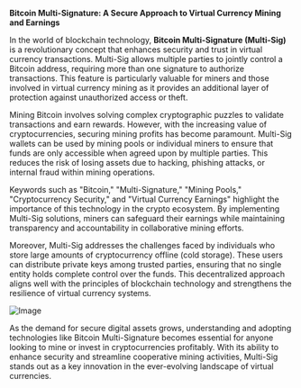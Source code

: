 **Bitcoin Multi-Signature: A Secure Approach to Virtual Currency Mining and Earnings**

In the world of blockchain technology, **Bitcoin Multi-Signature (Multi-Sig)** is a revolutionary concept that enhances security and trust in virtual currency transactions. Multi-Sig allows multiple parties to jointly control a Bitcoin address, requiring more than one signature to authorize transactions. This feature is particularly valuable for miners and those involved in virtual currency mining as it provides an additional layer of protection against unauthorized access or theft.

Mining Bitcoin involves solving complex cryptographic puzzles to validate transactions and earn rewards. However, with the increasing value of cryptocurrencies, securing mining profits has become paramount. Multi-Sig wallets can be used by mining pools or individual miners to ensure that funds are only accessible when agreed upon by multiple parties. This reduces the risk of losing assets due to hacking, phishing attacks, or internal fraud within mining operations.

Keywords such as "Bitcoin," "Multi-Signature," "Mining Pools," "Cryptocurrency Security," and "Virtual Currency Earnings" highlight the importance of this technology in the crypto ecosystem. By implementing Multi-Sig solutions, miners can safeguard their earnings while maintaining transparency and accountability in collaborative mining efforts.

Moreover, Multi-Sig addresses the challenges faced by individuals who store large amounts of cryptocurrency offline (cold storage). These users can distribute private keys among trusted parties, ensuring that no single entity holds complete control over the funds. This decentralized approach aligns well with the principles of blockchain technology and strengthens the resilience of virtual currency systems.

![Image](https://github.com/user-attachments/assets/31692037-0104-4703-abd1-696b6a7dd41b)

As the demand for secure digital assets grows, understanding and adopting technologies like Bitcoin Multi-Signature becomes essential for anyone looking to mine or invest in cryptocurrencies profitably. With its ability to enhance security and streamline cooperative mining activities, Multi-Sig stands out as a key innovation in the ever-evolving landscape of virtual currencies.